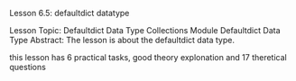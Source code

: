 Lesson 6.5: defaultdict datatype

Lesson Topic: Defaultdict Data Type
Collections Module
Defaultdict Data Type
Abstract: The lesson is about the defaultdict data type.

this lesson has 6 practical tasks, good theory explonation and 17 theretical questions
